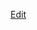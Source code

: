 
[Edit](https://www.processon.com/diagraming/)
<iframe id="embed_dom" name="embed_dom" frameborder="0" style="display:block;width:600px; height:400px;" src=""></iframe>